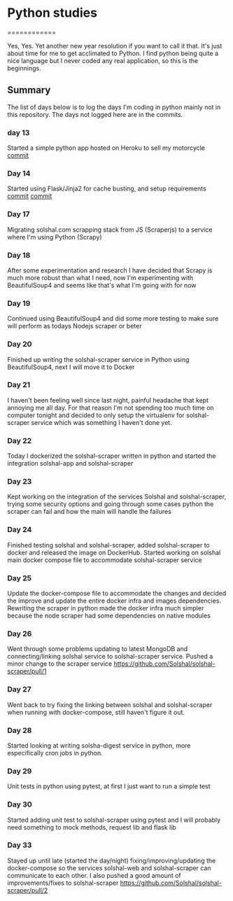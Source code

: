 # Python studies
============

Yes, Yes. Yet another new year resolution if you want to call it that. It's just about time for me to get acclimated to Python.
I find python being quite a nice language but I never coded any real application, so this is the beginnings.

## Summary
The list of days below is to log the days I'm coding in python mainly not in this repository.
The days not logged here are in the commits.

### day 13
Started a simple python app hosted on Heroku to sell my motorcycle
[commit](https://github.com/weblancaster/fz09-sale/commit/64baaabb2b03702a03a243d26cb5aeca87d7c79c)

### Day 14
Started using Flask/Jinja2 for cache busting, and setup requirements
[commit](https://github.com/weblancaster/fz09-sale/commit/79e857a4bc5332583fa809b98a684d0ddc07f240)
[commit](https://github.com/weblancaster/fz09-sale/commit/f1c8c3c475ed927baffcd42ba0596bd20c64abec)

### Day 17
Migrating solshal.com scrapping stack from JS (Scraperjs) to a service where I'm using Python (Scrapy)

### Day 18
After some experimentation and research I have decided that Scrapy is much more robust than what I need, now I'm experimenting with BeautifulSoup4 and seems like that's what I'm going with for now

### Day 19
Continued using BeautifulSoup4 and did some more testing to make sure will perform as todays Nodejs scraper or beter

### Day 20
Finished up writing the solshal-scraper service in Python using BeautifulSoup4, next I will move it to Docker

### Day 21
I haven't been feeling well since last night, painful headache that kept annoying me all day.
For that reason I'm not spending too much time on computer tonight and decided to only setup the virtualenv  for solshal-scraper service which was something I haven't done yet.

### Day 22
Today I dockerized the solshal-scraper written in python and started the integration solshal-app and solshal-scraper

### Day 23
Kept working on the integration of the services Solshal and solshal-scraper, trying some security options and going through some cases python the scraper can fail
and how the main will handle the failures

### Day 24
Finished testing solshal and solshal-scraper, added solshal-scraper to docker and released the image on DockerHub.
Started working on solshal main docker compose file to accommodate solshal-scraper service

### Day 25
Update the docker-compose file to accommodate the changes and decided the improve and update the entire docker
infra and images dependencies.
Rewriting the scraper in python made the docker infra much simpler because the node scraper had some dependencies on native modules 

### Day 26
Went through some problems updating to latest MongoDB and connecting/linking solshal service to solshal-scraper service.
Pushed a minor change to the scraper service https://github.com/Solshal/solshal-scraper/pull/1

### Day 27
Went back to try fixing the linking between solshal and solshal-scraper when running with docker-compose, still haven't figure it out.

### Day 28
Started looking at writing solsha-digest service in python, more especifically cron jobs in python.

### Day 29
Unit tests in python using pytest, at first I just want to run a simple test

### Day 30
Started adding unit test to solshal-scraper using pytest and I will probably need something to mock methods,
request lib and flask lib

### Day 33
Stayed up until late (started the day/night) fixing/improving/updating the docker-compose so the services solshal-web and solshal-scraper can communicate to each other.
I also pushed a good amount of improvements/fixes to solshal-scraper https://github.com/Solshal/solshal-scraper/pull/2
